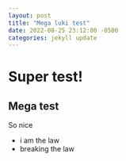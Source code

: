 ```yaml
---
layout: post
title: "Mega luki test"
date: 2022-08-25 23:12:00 -0500
categories: jekyll update
---
```


# Super test!
## Mega test

So nice
- i am the law
- breaking the law